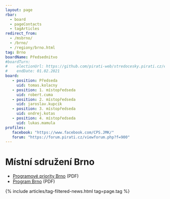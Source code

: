 ```yaml
---
layout: page
rbar: 
  - board
  - pageContacts
  - tagArticles
redirect_from:
  - /msbrno/
  - /brno/
  - /regiony/brno.html
tag: Brno
boardName: Předsednitvo
#boardTurn:
#    electionUrl: https://github.com/pirati-web/stredocesky.pirati.cz/edit/master/kladno/index.md
#    endDate: 01.02.2021 
board:
   - position: Předseda
     uid: tomas.kolacny 
   - position: 1. místopředseda
     uid: robert.cuma
   - position: 2. místopředseda
     uid: jaroslav.kupcik
   - position: 3. místopředseda
     uid: ondrej.kotas 
   - position: 4. místopředseda
     uid: lukas.mamula
profiles:
   facebook: "https://www.facebook.com/CPS.JMK/"
   forum: "https://forum.pirati.cz/viewforum.php?f=900"
---
```


# Místní sdružení Brno

 * [Programové priority Brno](https://a.pirati.cz/jihomoravsky/pdf/brno-priority.pdf) (PDF)
 * [Program Brno](https://a.pirati.cz/jihomoravsky/pdf/brno-program.pdf) (PDF)


{% include articles/tag-filtered-news.html tag=page.tag %}
